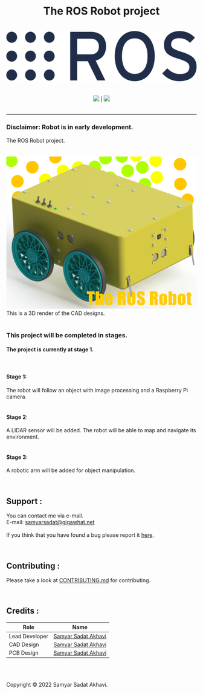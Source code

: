 <h1 align="center">The ROS Robot project</h1>

<p align="center">
	<br>
	<a href="https://www.ros.org"><img src="https://github.com/samyarsadat/ROS-Robot/raw/dev/Assets/Logos/ROS_logo.svg"></a><br>
	<br>
	<br>
	<a href="https://github.com/samyarsadat/ROS-Robot/blob/dev/LICENSE"><img src="https://img.shields.io/github/license/samyarsadat/ROS-Robot?color=blue"></a>
	|
	<a href="https://github.com/samyarsadat/ROS-Robot/issues"><img src="https://img.shields.io/github/issues/samyarsadat/ROS-Robot"></a>
	<br><br>
</p>

----
### Disclaimer: Robot is in early development.
The ROS Robot project.
<br>
<br>
<br>
<img src="https://github.com/samyarsadat/ROS-Robot/raw/dev/Assets/Renders/GitHub_Render_1_Edited.png">
This is a 3D render of the CAD designs.
<br>
<br>

### This project will be completed in stages.
#### The project is currently at stage 1.
<br>

#### Stage 1:
The robot will follow an object with image processing and a Raspberry Pi camera.
<br>
<br>

#### Stage 2:
A LIDAR sensor will be added.
The robot will be able to map and navigate its environment.
<br>
<br>

#### Stage 3:
A robotic arm will be added for object manipulation.

<br>

## Support :
You can contact me via e-mail.<br>
E-mail: samyarsadat@gigawhat.net
<br>
<br>
If you think that you have found a bug please report it <a href="https://github.com/samyarsadat/ROS-Robot/issues">here</a>.

<br>

## Contributing :
Please take a look at <a href="https://github.com/samyarsadat/ROS-Robot/blob/dev/CONTRIBUTING.md">CONTRIBUTING.md</a> for contributing.

<br>

## Credits :
| Role           | Name                                                             |
| -------------- | ---------------------------------------------------------------- |
| Lead Developer | <a href="https://github.com/samyarsadat">Samyar Sadat Akhavi</a> |
| CAD Design     | <a href="https://github.com/samyarsadat">Samyar Sadat Akhavi</a> |
| PCB Design     | <a href="https://github.com/samyarsadat">Samyar Sadat Akhavi</a> |

<br>
<br>

Copyright © 2022 Samyar Sadat Akhavi.

